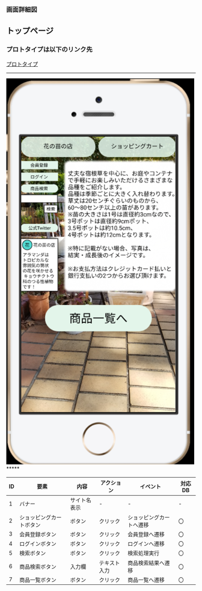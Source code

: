 ### 画面詳細図
## トップページ
### プロトタイプは以下のリンク先
[プロトタイプ](https://www.figma.com/file/VJI5tFHuxtvea72OrQdPMq/Untitled?node-id=4%3A2)
*****
<img src=../img/トップページ.PNG width="500">
*****

| ID | 要素 | 内容 | アクション | イベント | 対応DB |
|----|------|-------|----------|----------|--------|
|1   |バナー|サイト名表示|-        |-       |-     |  
|2   |ショッピングカートボタン|ボタン|クリック|ショッピングカートへ遷移|〇|  
|3   |会員登録ボタン|ボタン|クリック|会員登録へ遷移|〇      |
|4   |ログインボタン|ボタン|クリック|ログインへ遷移|〇      |
|5   |検索ボタン|ボタン|クリック|検索処理実行| 〇     |
|6   |商品検索ボタン|入力欄|テキスト入力|商品検索結果へ遷移|〇     |  
|7   |商品一覧ボタン|ボタン|クリック|商品一覧へ遷移|〇       |
